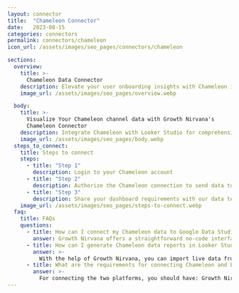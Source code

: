 ```yaml
---
layout: connector
title:  "Chameleon Connector"
date:   2023-08-15
categories: connectors
permalink: connectors/chameleon
icon_url: /assets/images/seo_pages/connectors/chameleon

sections:
  overview:
    title: >-
      Chameleon Data Connector
    description: Elevate your user onboarding insights with Chameleon integration. Seamlessly merge Chameleon's user behavior data with Looker Studio's analytical prowess, unlocking insights that shape user journeys, interactions, and product experiences.
    image_url: /assets/images/seo_pages/overview.webp

  body:
    title: >-
      Visualize Your Chameleon channel data with Growth Nirvana's
      Chameleon Connector
    description: Integrate Chameleon with Looker Studio for comprehensive user onboarding analytics that guide your product strategies.
    image_url: /assets/images/seo_pages/body.webp
  steps_to_connect:
    title: Steps to connect
    steps:
      - title: "Step 1"
        description: Login to your Chameleon account
      - title: "Step 2"
        description: Authorize the Chameleon connection to send data to Growth Nirvana
      - title: "Step 3"
        description: Share your dashboard requirements with our data team. We will build the report for you.
    image_url: /assets/images/seo_pages/steps-to-connect.webp
  faq:
    title: FAQs
    questions:
      - title: How can I connect my Chameleon data to Google Data Studio/Looker Studio?
        answer: Growth Nirvana offers a straightforward no-code interface to connect to Chameleon data sources.
      - title: How can I generate Chameleon data reports in Looker Studio?
        answer: >-
          With the help of Growth Nirvana, you can import live data from Chameleon into Looker Studio. These data can be viewed in charts, tables, and dashboards to generate branded reports that can be shared instantly.
      - title: What are the requirements for connecting Chameleon and Looker Studio?
        answer: >-
          For connecting the two platforms, you should have: Growth Nirvana Account and Chameleon Ads Account
---
```

